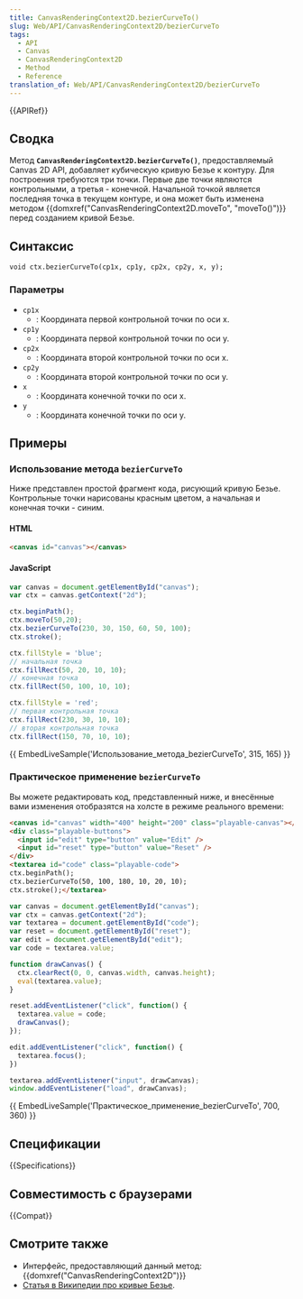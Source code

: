 ```yaml
---
title: CanvasRenderingContext2D.bezierCurveTo()
slug: Web/API/CanvasRenderingContext2D/bezierCurveTo
tags:
  - API
  - Canvas
  - CanvasRenderingContext2D
  - Method
  - Reference
translation_of: Web/API/CanvasRenderingContext2D/bezierCurveTo
---
```


{{APIRef}}

## Сводка

Метод **`CanvasRenderingContext2D.bezierCurveTo()`**, предоставляемый Canvas 2D API, добавляет кубическую кривую Безье к контуру. Для построения требуются три точки. Первые две точки являются контрольными, а третья - конечной. Начальной точкой является последняя точка в текущем контуре, и она может быть изменена методом {{domxref("CanvasRenderingContext2D.moveTo", "moveTo()")}} перед созданием кривой Безье.

## Синтаксис

```
void ctx.bezierCurveTo(cp1x, cp1y, cp2x, cp2y, x, y);
```

### Параметры

- `cp1x`
  - : Координата первой контрольной точки по оси x.
- `cp1y`
  - : Координата первой контрольной точки по оси y.
- `cp2x`
  - : Координата второй контрольной точки по оси x.
- `cp2y`
  - : Координата второй контрольной точки по оси y.
- `x`
  - : Координата конечной точки по оси x.
- `y`
  - : Координата конечной точки по оси y.

## Примеры

### Использование метода `bezierCurveTo`

Ниже представлен простой фрагмент кода, рисующий кривую Безье. Контрольные точки нарисованы красным цветом, а начальная и конечная точки - синим.

#### HTML

```html
<canvas id="canvas"></canvas>
```

#### JavaScript

```js
var canvas = document.getElementById("canvas");
var ctx = canvas.getContext("2d");

ctx.beginPath();
ctx.moveTo(50,20);
ctx.bezierCurveTo(230, 30, 150, 60, 50, 100);
ctx.stroke();

ctx.fillStyle = 'blue';
// начальная точка
ctx.fillRect(50, 20, 10, 10);
// конечная точка
ctx.fillRect(50, 100, 10, 10);

ctx.fillStyle = 'red';
// первая контрольная точка
ctx.fillRect(230, 30, 10, 10);
// вторая контрольная точка
ctx.fillRect(150, 70, 10, 10);
```

{{ EmbedLiveSample('Использование_метода_bezierCurveTo', 315, 165) }}

### Практическое применение `bezierCurveTo`

Вы можете редактировать код, представленный ниже, и внесённые вами изменения отобразятся на холсте в режиме реального времени:

```html hidden
<canvas id="canvas" width="400" height="200" class="playable-canvas"></canvas>
<div class="playable-buttons">
  <input id="edit" type="button" value="Edit" />
  <input id="reset" type="button" value="Reset" />
</div>
<textarea id="code" class="playable-code">
ctx.beginPath();
ctx.bezierCurveTo(50, 100, 180, 10, 20, 10);
ctx.stroke();</textarea>
```

```js hidden
var canvas = document.getElementById("canvas");
var ctx = canvas.getContext("2d");
var textarea = document.getElementById("code");
var reset = document.getElementById("reset");
var edit = document.getElementById("edit");
var code = textarea.value;

function drawCanvas() {
  ctx.clearRect(0, 0, canvas.width, canvas.height);
  eval(textarea.value);
}

reset.addEventListener("click", function() {
  textarea.value = code;
  drawCanvas();
});

edit.addEventListener("click", function() {
  textarea.focus();
})

textarea.addEventListener("input", drawCanvas);
window.addEventListener("load", drawCanvas);
```

{{ EmbedLiveSample('Практическое_применение_bezierCurveTo', 700, 360) }}

## Спецификации

{{Specifications}}

## Совместимость с браузерами

{{Compat}}

## Смотрите также

- Интерфейс, предоставляющий данный метод: {{domxref("CanvasRenderingContext2D")}}
- [Статья в Википедии про кривые Безье](https://ru.wikipedia.org/wiki/%D0%9A%D1%80%D0%B8%D0%B2%D0%B0%D1%8F_%D0%91%D0%B5%D0%B7%D1%8C%D0%B5).
